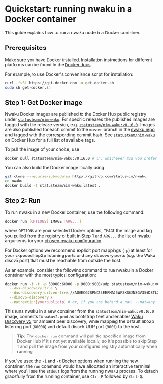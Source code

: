 # Quickstart: running nwaku in a Docker container

This guide explains how to run a nwaku node in a Docker container.

## Prerequisites

Make sure you have Docker installed.
Installation instructions for different platforms can be found in the [Docker docs](https://docs.docker.com/engine/install/).

For example, to use Docker's convenience script for installation:

```bash
curl -fsSL https://get.docker.com -o get-docker.sh
sudo sh get-docker.sh
```

## Step 1: Get Docker image

Nwaku Docker images are published to the Docker Hub public registry under [`statusteam/nim-waku`](https://hub.docker.com/r/statusteam/nim-waku).
For specific releases the published images are tagged with the release version, e.g. [`statusteam/nim-waku:v0.16.0`](https://hub.docker.com/layers/statusteam/nim-waku/v0.16.0/images/sha256-7b7f14e7aa1c0a70db297dfd4d43251bda339a14da32885f57ee4b25983c9470?context=explore).
Images are also published for each commit to the `master` branch in the [nwaku repo](https://github.com/status-im/nwaku/commits/master)
and tagged with the corresponding commit hash.
See [`statusteam/nim-waku`](https://hub.docker.com/r/statusteam/nim-waku/tags) on Docker Hub for a full list of available tags.

To pull the image of your choice, use

```bash
docker pull statusteam/nim-waku:v0.16.0 # or, whichever tag you prefer in the format statusteam/nim-waku:[tag]
```

You can also build the Docker image locally using

```bash
git clone --recurse-submodules https://github.com/status-im/nwaku
cd nwaku
docker build -t statusteam/nim-waku:latest .
```

## Step 2: Run

To run nwaku in a new Docker container,
use the following command:

```bash
docker run [OPTIONS] IMAGE [ARG...]
```

where `OPTIONS` are your selected Docker options,
`IMAGE` the image and tag you pulled from the registry or built in Step 1
and `ARG...` the list of nwaku arguments for your [chosen nwaku configuration](./how-to/configure.md).

For Docker options we recommend explicit port mappings (`-p`) at least
for your exposed libp2p listening ports
and any discovery ports (e.g. the Waku discv5 port) that must be reachable from outside the host.

As an example, consider the following command to run nwaku in a Docker container with the most typical configuration:

```bash
docker run -i -t -p 60000:60000 -p 9000:9000/udp statusteam/nim-waku:v0.16.0 \
  --dns-discovery:true \
  --dns-discovery-url:enrtree://AOGECG2SPND25EEFMAJ5WF3KSGJNSGV356DSTL2YVLLZWIV6SAYBM@prod.waku.nodes.status.im \
  --discv5-discovery \
  --nat:extip:[yourpublicip] # or, if you are behind a nat: --nat=any
```

This runs nwaku in a new container from the `statusteam/nim-waku:v0.16.0` image,
connects to `wakuv2.prod` as bootstrap fleet and
enables [Waku Discovery v5](https://rfc.vac.dev/spec/33/) for ambient peer discovery,
while mapping the default libp2p listening port (`60000`)
and default discv5 UDP port (`9000`) to the host.

> **Tip:** The `docker run` command will pull the specified image from Docker Hub if it's not yet available locally,
so it's possible to skip Step 1 and pull the image from your configured registry automatically when running.

If you've used the `-i` and `-t` Docker options when running the new container,
the `run` command would have allocated an interactive terminal
where you'll see the `stdout` logs from the running nwaku process.
To detach gracefully from the running container,
use `Ctrl-P` followed by `Ctrl-Q`.
